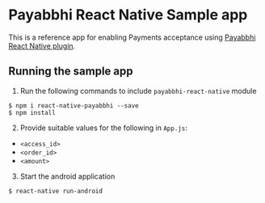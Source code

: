 # Payabbhi React Native Sample app

This is a reference app for enabling Payments acceptance using [Payabbhi React Native plugin](https://github.com/payabbhi/payabbhi-react-native).

## Running the sample app

1. Run the following commands to include `payabbhi-react-native` module

  ```
  $ npm i react-native-payabbhi --save
  $ npm install
  ```

2. Provide suitable values for the following in `App.js`:

  * `<access_id>`
  * `<order_id>`
  * `<amount>`

3. Start the android application

  ```
  $ react-native run-android
  ```
